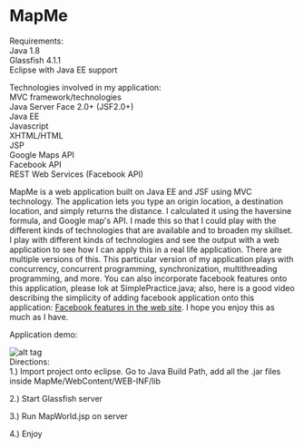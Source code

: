 # MapMe

Requirements:  
Java 1.8  
Glassfish 4.1.1  
Eclipse with Java EE support  

Technologies involved in my application:  
MVC framework/technologies  
Java Server Face 2.0+ (JSF2.0+)  
Java EE  
Javascript  
XHTML/HTML  
JSP  
Google Maps API  
Facebook API  
REST Web Services (Facebook API)  



MapMe is a web application built on Java EE and JSF using MVC technology. The application lets you type an origin location, a destination location, and simply returns the distance. I calculated it using the haversine formula, and Google map's API. I made this so that I could play with the different kinds of technologies that are available and to broaden my skillset.
I play with different kinds of technologies and see the output with a web application to see how I can apply this in a real life application. There are multiple versions of this. This particular version of my application plays with concurrency, concurrent programming, synchronization, multithreading programming, and more. You can also incorporate facebook features onto this application, please lok at SimplePractice.java; also, here is a good video describing the simplicity of adding facebook application onto this application: [Facebook features in the web site](https://www.youtube.com/watch?v=oxSKLgsSbsU). I hope you enjoy this as much as I have.  



Application demo:  

![alt tag](https://github.com/o3dwade/MapMe/blob/master/Demo1.png?raw=true)  
Directions:  
1.) Import project onto eclipse. Go to Java Build Path, add all the .jar files inside MapMe/WebContent/WEB-INF/lib  

2.) Start Glassfish server  

3.) Run MapWorld.jsp on server  

4.) Enjoy  

